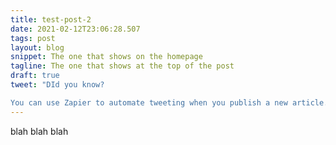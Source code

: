 ```yaml
---
title: test-post-2
date: 2021-02-12T23:06:28.507
tags: post
layout: blog
snippet: The one that shows on the homepage
tagline: The one that shows at the top of the post
draft: true
tweet: "DId you know?

You can use Zapier to automate tweeting when you publish a new article."
---
```


blah blah blah
